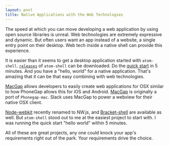 ```yaml
---
layout: post
title: Native Applications with the Web Technologies
---
```


The speed at which you can move developing a web application by using open source libraries is unreal. Web technologies are extremely expressive and dynamic. But often users want an app instead of a website, a single entry point on their desktop. Web tech inside a native shell can provide this experience.

It is easier than it seems to get a desktop application started with `atom-shell`. [`releases`](https://github.com/atom/atom-shell/releases) of `atom-shell` can be downloaded. Do the [quick start](https://github.com/atom/atom-shell/blob/master/docs/tutorial/quick-start.md) in 5 minutes. And you have a "hello, world" for a native application. That's amazing that it can be that easy combining with web technologies.

[MacGap](https://github.com/MacGapProject/MacGap1) allows developers to easily create web applications for OSX similar to how PhoneGap allows this for iOS and Android. [MacGap](https://github.com/MacGapProject/MacGap1) is originally a port of `Phonegap-mac`. Slack uses MacGap to power a webview for their native OSX client.

[Node-webkit](https://github.com/nwjs/nw.js/tree/master) recently renamed to NW.js, and [Bracket-shell](https://github.com/adobe/brackets-shell) are available as well. But `atom-shell` stood out to me at the easiest project to start with. I was running the quick start "hello world" within 5 minutes.

All of these are great projects, any one could knock your app's requirements right out of the park. Your requirements drive the choice.

